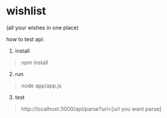 # wishlist
(all your wishes in one place)

how to test api:

1. install

> npm install

2. run

> node app/app.js

3. test

> http://localhost:3000/api/parse?url=[url you want parse]
